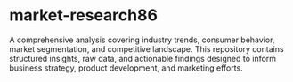 # market-research86
A comprehensive analysis covering industry trends, consumer behavior, market segmentation, and competitive landscape. This repository contains structured insights, raw data, and actionable findings designed to inform business strategy, product development, and marketing efforts.  
